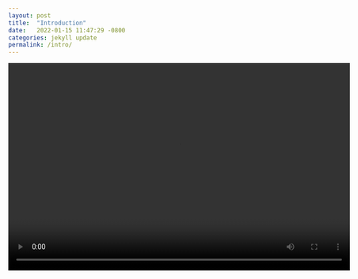 ```yaml
---
layout: post
title:  "Introduction"
date:   2022-01-15 11:47:29 -0800
categories: jekyll update
permalink: /intro/
---
```


<video src="/assets/videos/never_gonna_let_you_down.mp4" type="video/mp4" autoplay=1 controls=1 width="690" height="420"/>